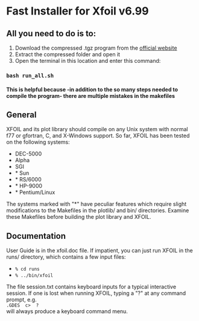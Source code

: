 # Fast Installer for Xfoil v6.99
## All you need to do is to:
1. Download the compressed .tgz program from the [official website](https://web.mit.edu/drela/Public/web/xfoil/)
2. Extract the compressed folder and open it
3. Open the terminal in this location and enter this command:
### `bash run_all.sh`
#### This is helpful because -in addition to the so many steps needed to compile the program- there are multiple mistakes in the makefiles  

## General
XFOIL and its plot library should compile on any Unix system  with normal f77 or gfortran, C, and X-Windows support.  So far, XFOIL has been tested on the following systems:
- DEC\-5000
- Alpha
- SGI
- \* Sun
- \* RS/6000
- \* HP-9000
- \* Pentium/Linux


The systems marked with "*" have peculiar features which require slight  modifications to the Makefiles in the plotlib/ and bin/ directories. Examine these Makefiles before building the plot library and XFOIL.

## Documentation
User Guide is in the  xfoil.doc  file.  If impatient, you can just run XFOIL in the runs/ directory, which contains a few input files:
- ```% cd runs```
- ```% ../bin/xfoil```

The file  session.txt  contains keyboard inputs for a typical interactive session. If one is lost when running XFOIL, typing a "?" at any command  prompt, e.g. <br />```.GDES  c>  ?```<br /> will always produce a keyboard command menu.

